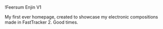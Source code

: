 !Feersum Enjin V1

My first ever homepage, created to showcase my electronic compositions made in FastTracker 2. Good times.